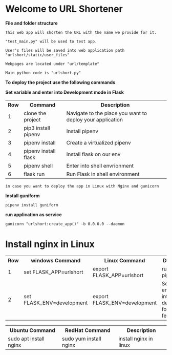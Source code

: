 # Welcome to URL Shortener                                   
<b>File and folder structure</b>                             


    This web app will shorten the URL with the name we provide for it.

    "test_main.py" will be used to test app.

    User's files will be saved into web application path "urlshort/static/user_files"

    Webpages are located under "url/template"

    Main python code is "urlshort.py"


<b> To deploy the project use the following commands</b>

 <table><th>Row</th> <th>Command </th> <th> Description  </th> 
  <tr><td> 1 </td><td>clone the project</td> <td> Navigate to the place you want to deploy your application </td> </tr>
  <tr><td> 2 </td><td>pip3 install pipenv</td> <td> Install pipenv  </td> </tr>
  <tr><td> 3 </td><td>pipenv install</td> <td> Create a virtualized pipenv </td> </tr>
  <tr><td> 4 </td><td>pipenv install flask</td> <td> Install flask on our env </td> </tr>
  <tr><td> 5 </td><td>pipenv shell</td> <td> Enter into shell envrionment </td> </tr>
  <tr><td> 6 </td><td>flask run</td> <td> Run Flask in shell environment </td> </tr>

<b> Set variable and enter into Development mode in Flask</b>
<table><th>Row</th> <th>windows Command</th> <th>Linux Command </th> <th> Description  </th> 
<tr><td> 1 </td> <td>set FLASK_APP=urlshort</td> <td>export FLASK_APP=urlshort</td> <td>run shell on pipenv</td> </tr>
<tr><td> 2 </td> <td>set FLASK_ENV=development</td> <td>export FLASK_ENV=development</td> <td>Set our enviroment into development for realtime feedback</td> </tr>


    in case you want to deploy the app in Linux with Nginx and gunicorn


<b>Install guniform</b>

    pipenv install guniform

<b>run application as service</b>

    gunicorn "urlshort:create_app()" -b 0.0.0.0 --daemon
     
# Install nginx in Linux 

<table><th>Ubuntu Command</th> <th>RedHat Command </th> <th> Description  </th> 
<tr><td>sudo apt install nginx</td> <td>sudo yum install nginx</td> <td>install nginx in linux </td> </tr>
